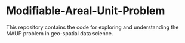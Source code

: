 # Modifiable-Areal-Unit-Problem
This repository contains the code for exploring and understanding the MAUP problem in geo-spatial data science.
